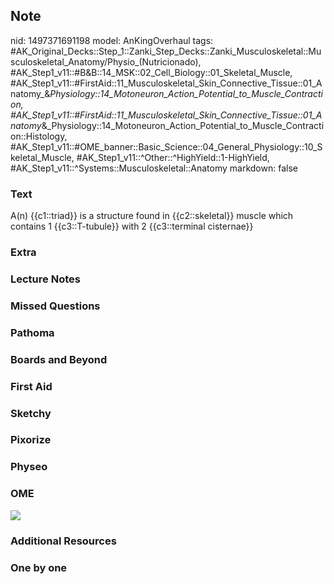 ## Note
nid: 1497371691198
model: AnKingOverhaul
tags: #AK_Original_Decks::Step_1::Zanki_Step_Decks::Zanki_Musculoskeletal::Musculoskeletal_Anatomy/Physio_(Nutricionado), #AK_Step1_v11::#B&B::14_MSK::02_Cell_Biology::01_Skeletal_Muscle, #AK_Step1_v11::#FirstAid::11_Musculoskeletal_Skin_Connective_Tissue::01_Anatomy_&_Physiology::14_Motoneuron_Action_Potential_to_Muscle_Contraction, #AK_Step1_v11::#FirstAid::11_Musculoskeletal_Skin_Connective_Tissue::01_Anatomy_&_Physiology::14_Motoneuron_Action_Potential_to_Muscle_Contraction::Histology, #AK_Step1_v11::#OME_banner::Basic_Science::04_General_Physiology::10_Skeletal_Muscle, #AK_Step1_v11::^Other::^HighYield::1-HighYield, #AK_Step1_v11::^Systems::Musculoskeletal::Anatomy
markdown: false

### Text
A(n) {{c1::triad}} is a structure found in {{c2::skeletal}} muscle which contains 1 {{c3::T-tubule}} with 2 {{c3::terminal cisternae}}

### Extra


### Lecture Notes


### Missed Questions


### Pathoma


### Boards and Beyond


### First Aid


### Sketchy


### Pixorize


### Physeo


### OME
<div class="ome-widget">
  <a href=
  "https://onlinemeded.org/spa/general-physiology/skeletal-muscle/acquire?ref=anki">
  <img src="_OME_AnkiFlashcards_Lesson_2.png"></a>
</div>

### Additional Resources


### One by one

